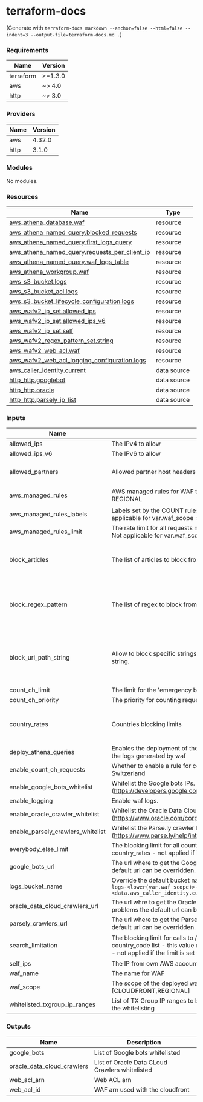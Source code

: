 # terraform-docs

(Generate with `terraform-docs markdown --anchor=false --html=false --indent=3 --output-file=terraform-docs.md .`)

<!-- BEGIN_TF_DOCS -->
### Requirements

| Name | Version |
|------|---------|
| terraform | >=1.3.0 |
| aws | ~> 4.0 |
| http | ~> 3.0 |

### Providers

| Name | Version |
|------|---------|
| aws | 4.32.0 |
| http | 3.1.0 |

### Modules

No modules.

### Resources

| Name | Type |
|------|------|
| [aws_athena_database.waf](https://registry.terraform.io/providers/hashicorp/aws/latest/docs/resources/athena_database) | resource |
| [aws_athena_named_query.blocked_requests](https://registry.terraform.io/providers/hashicorp/aws/latest/docs/resources/athena_named_query) | resource |
| [aws_athena_named_query.first_logs_query](https://registry.terraform.io/providers/hashicorp/aws/latest/docs/resources/athena_named_query) | resource |
| [aws_athena_named_query.requests_per_client_ip](https://registry.terraform.io/providers/hashicorp/aws/latest/docs/resources/athena_named_query) | resource |
| [aws_athena_named_query.waf_logs_table](https://registry.terraform.io/providers/hashicorp/aws/latest/docs/resources/athena_named_query) | resource |
| [aws_athena_workgroup.waf](https://registry.terraform.io/providers/hashicorp/aws/latest/docs/resources/athena_workgroup) | resource |
| [aws_s3_bucket.logs](https://registry.terraform.io/providers/hashicorp/aws/latest/docs/resources/s3_bucket) | resource |
| [aws_s3_bucket_acl.logs](https://registry.terraform.io/providers/hashicorp/aws/latest/docs/resources/s3_bucket_acl) | resource |
| [aws_s3_bucket_lifecycle_configuration.logs](https://registry.terraform.io/providers/hashicorp/aws/latest/docs/resources/s3_bucket_lifecycle_configuration) | resource |
| [aws_wafv2_ip_set.allowed_ips](https://registry.terraform.io/providers/hashicorp/aws/latest/docs/resources/wafv2_ip_set) | resource |
| [aws_wafv2_ip_set.allowed_ips_v6](https://registry.terraform.io/providers/hashicorp/aws/latest/docs/resources/wafv2_ip_set) | resource |
| [aws_wafv2_ip_set.self](https://registry.terraform.io/providers/hashicorp/aws/latest/docs/resources/wafv2_ip_set) | resource |
| [aws_wafv2_regex_pattern_set.string](https://registry.terraform.io/providers/hashicorp/aws/latest/docs/resources/wafv2_regex_pattern_set) | resource |
| [aws_wafv2_web_acl.waf](https://registry.terraform.io/providers/hashicorp/aws/latest/docs/resources/wafv2_web_acl) | resource |
| [aws_wafv2_web_acl_logging_configuration.logs](https://registry.terraform.io/providers/hashicorp/aws/latest/docs/resources/wafv2_web_acl_logging_configuration) | resource |
| [aws_caller_identity.current](https://registry.terraform.io/providers/hashicorp/aws/latest/docs/data-sources/caller_identity) | data source |
| [http_http.googlebot](https://registry.terraform.io/providers/hashicorp/http/latest/docs/data-sources/http) | data source |
| [http_http.oracle](https://registry.terraform.io/providers/hashicorp/http/latest/docs/data-sources/http) | data source |
| [http_http.parsely_ip_list](https://registry.terraform.io/providers/hashicorp/http/latest/docs/data-sources/http) | data source |

### Inputs

| Name | Description | Type | Default | Required |
|------|-------------|------|---------|:--------:|
| allowed\_ips | The IPv4 to allow | `set(string)` | `[]` | no |
| allowed\_ips\_v6 | The IPv6 to allow | `set(string)` | `[]` | no |
| allowed\_partners | Allowed partner host headers | ```list(object({ name = string priority = number hostname = set(string) }))``` | `[]` | no |
| aws\_managed\_rules | AWS managed rules for WAF to set. Not applicable for var.waf\_scope = REGIONAL | ```list(object({ name = string priority = number }))``` | `[]` | no |
| aws\_managed\_rules\_labels | Labels set by the COUNT rules that want to be rate-limited. Not applicable for var.waf\_scope = REGIONAL | `list(string)` | ```[ "awswaf:managed:aws:anonymous-ip-list:AnonymousIPList", "awswaf:managed:aws:anonymous-ip-list:HostingProviderIPList" ]``` | no |
| aws\_managed\_rules\_limit | The rate limit for all requests matching the `aws_managed_rules_labels`. Not applicable for var.waf\_scope = REGIONAL | `number` | `750` | no |
| block\_articles | The list of articles to block from some countries | ```list(object({ name = string priority = number articles = set(string) country_code = set(string) }))``` | `[]` | no |
| block\_regex\_pattern | The list of regex to block from some countries | ```map(object({ description = string priority = number country_code = set(string) regex_string = string }))``` | `{}` | no |
| block\_uri\_path\_string | Allow to block specific strings, defining the positional constraint of the string. | ```list(object({ name = string priority = optional(number, 4) positional_constraint = optional(string, "EXACTLY") # Valid Values: EXACTLY | STARTS_WITH | ENDS_WITH | CONTAINS | CONTAINS_WORD search_string = string }))``` | `[]` | no |
| count\_ch\_limit | The limit for the 'emergency button' rule - not applied if set to 0 | `number` | `300` | no |
| count\_ch\_priority | The priority for counting requests coming from CH | `number` | `40` | no |
| country\_rates | Countries blocking limits | ```list(object({ name = string limit = number priority = number country_code = set(string) }))``` | `[]` | no |
| deploy\_athena\_queries | Enables the deployment of the athena presaved queries to easily access the logs generated by waf | `bool` | `true` | no |
| enable\_count\_ch\_requests | Whether to enable a rule for counting the requests coming from Switzerland | `bool` | `false` | no |
| enable\_google\_bots\_whitelist | Whitelist the Google bots IPs. (https://developers.google.com/search/apis/ipranges/googlebot.json) | `bool` | `true` | no |
| enable\_logging | Enable waf logs. | `bool` | `false` | no |
| enable\_oracle\_crawler\_whitelist | Whitelist the Oracle Data Cloud Crawler IPs. (https://www.oracle.com/corporate/acquisitions/grapeshot/crawler.html) | `bool` | `true` | no |
| enable\_parsely\_crawlers\_whitelist | Whitelist the Parse.ly crawler IPs. (https://www.parse.ly/help/integration/crawler) | `bool` | `false` | no |
| everybody\_else\_limit | The blocking limit for all countries which are not covered by country\_rates - not applied if it set to 0 | `number` | `0` | no |
| google\_bots\_url | The url where to get the Google bots IPs list. In case of problems the default url can be overridden. | `string` | `"https://developers.google.com/search/apis/ipranges/googlebot.json"` | no |
| logs\_bucket\_name | Override the default bucket name for waf logs. Default name: `aws-waf-logs-<lower(var.waf_scope)>-<data.aws_caller_identity.current.account_id>` | `string` | `null` | no |
| oracle\_data\_cloud\_crawlers\_url | The url whre to get the Oracle Data Cloud Crawler IPs list. In case of problems the default url can be overridden. | `string` | `"https://www.oracle.com/corporate/acquisitions/grapeshot/crawler.html"` | no |
| parsely\_crawlers\_url | The url where to get the Parse.ly crawler IPs list. In case of problems the default url can be overridden. | `string` | `"https://www.parse.ly/static/data/crawler-ips.json"` | no |
| search\_limitation | The blocking limit for calls to /search for countries NOT in the country\_code list - this value needs to be lower than the everybody else - not applied if the limit is set to 0 | ```object({ limit = number country_code = set(string) })``` | ```{ "country_code": [], "limit": 0 }``` | no |
| self\_ips | The IP from own AWS account (NAT gateways) | `set(string)` | `[]` | no |
| waf\_name | The name for WAF | `string` | `"cloudfront-waf"` | no |
| waf\_scope | The scope of the deployed waf. Available options [CLOUDFRONT,REGIONAL] | `string` | `"CLOUDFRONT"` | no |
| whitelisted\_txgroup\_ip\_ranges | List of TX Group IP ranges to be whitelisted. Set to empty list to disable the whitelisting | `list(string)` | ```[ "145.234.0.0/16" ]``` | no |

### Outputs

| Name | Description |
|------|-------------|
| google\_bots | List of Google bots whitelisted |
| oracle\_data\_cloud\_crawlers | List of Oracle Data CLoud Crawlers whitelisted |
| web\_acl\_arn | Web ACL arn |
| web\_acl\_id | WAF arn used with the cloudfront |
<!-- END_TF_DOCS -->
